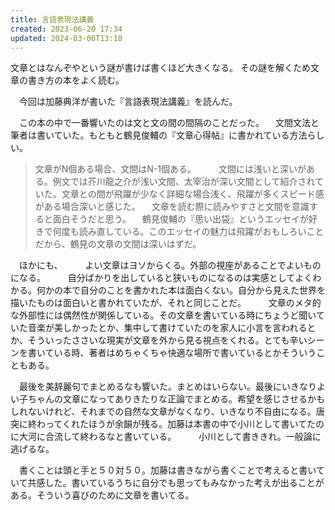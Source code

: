 ```yaml
---
title: 言語表現法講義
created: 2023-06-20 17:34
updated: 2024-03-06T13:18
---
```


  文章とはなんぞやという謎が書けば書くほど大きくなる。
  その謎を解くため文章の書き方の本をよく読む。

　今回は加藤典洋が書いた『言語表現法講義』を読んだ。

　この本の中で一番響いたのは文と文の間の間隔のことだった。
　文間文法と筆者は書いていた。もともと鶴見俊輔の『文章心得帖』に書かれている方法らしい。
　
 > 文章がN個ある場合、文間はN-1個ある。
　
　文間には浅いと深いがある。例文では芥川龍之介が浅い文間、太宰治が深い文間として紹介されていた。文章との間が飛躍が少なく詳細な場合浅く、飛躍が多くスピード感がある場合深いと感じた。
　文章を読む際に読みやすさと文間を意識すると面白そうだと思う。
　鶴見俊輔の『思い出袋』というエッセイが好きで何度も読み直している。このエッセイの魅力は飛躍がおもしろいことだから、鶴見の文章の文間は深いはずだ。

　ほかにも、
　
　よい文章はヨソからくる。外部の視座があることでよいものになる。
　
　自分ばかりを出していると狭いものになるのは実感としてよくわかる。何かの本で自分のことを書かれた本は面白くない。自分から見えた世界を描いたものは面白いと書かれていたが、それと同じことだ。
　
　文章のメタ的な外部性には偶然性が関係している。その文章を書いている時にちょうど聞いていた音楽が美しかったとか、集中して書けていたのを家人に小言を言われるとか、そういったささいな現実が文章を外から見る視点をくれる。とても辛いシーンを書いている時、著者はめちゃくちゃ快適な場所で書いているとかそういうこともある。


　最後を美辞麗句でまとめるなも響いた。まとめはいらない。最後にいきなりよい子ちゃんの文章になってありきたりな正論でまとめる。希望を感じさせるかもしれないけれど、それまでの自然な文章がなくなり、いきなり不自由になる。唐突に終わってくれたほうが余韻が残る。加藤は本書の中で小川として書いてたのに大河に合流して終わるなと書いている。
　
　小川として書ききれ。一般論に逃げるな。

　書くことは頭と手と５０対５０。加藤は書きながら書くことで考えると書いていて共感した。書いているうちに自分でも思ってもみなかった考えが出ることがある。そういう喜びのために文章を書いてる。


